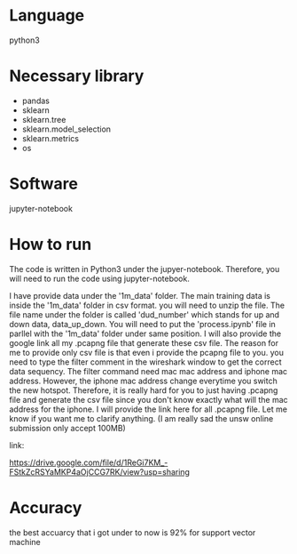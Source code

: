 # Language
python3

# Necessary library
* pandas
* sklearn 
* sklearn.tree
* sklearn.model_selection
* sklearn.metrics
* os

# Software
jupyter-notebook


# How to run
The code is written in Python3 under the jupyer-notebook. Therefore, you will need to run the code using jupyter-notebook.

I have provide data under the '1m_data' folder. The main training data is inside the '1m_data' folder in csv format. you will need to unzip the file. The file name under the folder is called 'dud_number' which stands for up and down data, data_up_down. You will need to put the 'process.ipynb' file in parllel with the '1m_data' folder under same position. I will also provide the google link all my .pcapng file that generate these csv file. The reason for me to provide only csv file is that even i provide the pcapng file to you. you need to type the filter comment in the wireshark window to get the correct data sequency. The filter command need mac mac address and iphone mac address. However, the iphone mac address change everytime you switch the new hotspot. Therefore, it is really hard for you to just having .pcapng file and generate the csv file since you don't know exactly what will the mac address for the iphone. I will provide the link here for all .pcapng file. Let me know if you want me to clarify anything. (I am really sad the unsw online submission only accept 100MB)

link:

https://drive.google.com/file/d/1ReGi7KM_-FStkZcRSYaMKP4aOjCCG7RK/view?usp=sharing

# Accuracy
the best accuarcy that i got under to now is 92% for support vector machine

